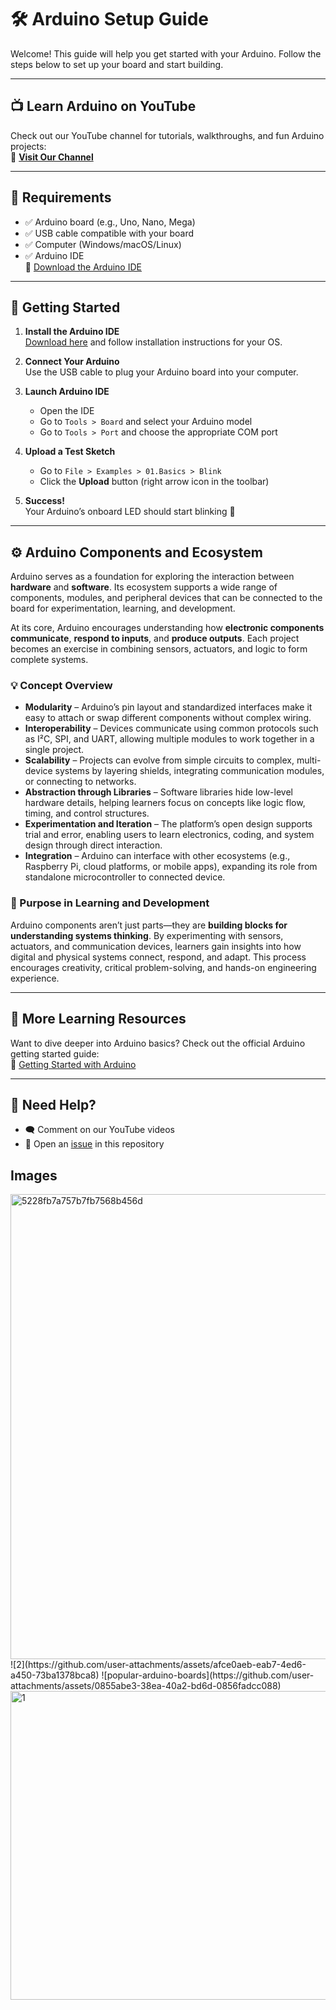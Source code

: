 # 🛠️ Arduino Setup Guide

Welcome! This guide will help you get started with your Arduino. Follow the steps below to set up your board and start building.

---

## 📺 Learn Arduino on YouTube  
Check out our YouTube channel for tutorials, walkthroughs, and fun Arduino projects:  
🔗 [**Visit Our Channel**](https://www.youtube.com/channel/UCOv_iZCx4CW5Y9S8YzXDdgg)

---

## 🧰 Requirements

- ✅ Arduino board (e.g., Uno, Nano, Mega)
- ✅ USB cable compatible with your board
- ✅ Computer (Windows/macOS/Linux)
- ✅ Arduino IDE  
  🔗 [Download the Arduino IDE](https://www.arduino.cc/en/software)

---

## 🚀 Getting Started

1. **Install the Arduino IDE**  
   [Download here](https://www.arduino.cc/en/software) and follow installation instructions for your OS.

2. **Connect Your Arduino**  
   Use the USB cable to plug your Arduino board into your computer.

3. **Launch Arduino IDE**  
   - Open the IDE  
   - Go to `Tools > Board` and select your Arduino model  
   - Go to `Tools > Port` and choose the appropriate COM port  

4. **Upload a Test Sketch**  
   - Go to `File > Examples > 01.Basics > Blink`  
   - Click the **Upload** button (right arrow icon in the toolbar)  

5. **Success!**  
   Your Arduino’s onboard LED should start blinking 🎉  

---

## ⚙️ Arduino Components and Ecosystem

Arduino serves as a foundation for exploring the interaction between **hardware** and **software**. Its ecosystem supports a wide range of components, modules, and peripheral devices that can be connected to the board for experimentation, learning, and development.

At its core, Arduino encourages understanding how **electronic components communicate**, **respond to inputs**, and **produce outputs**. Each project becomes an exercise in combining sensors, actuators, and logic to form complete systems.

### 💡 Concept Overview

- **Modularity** – Arduino’s pin layout and standardized interfaces make it easy to attach or swap different components without complex wiring.  
- **Interoperability** – Devices communicate using common protocols such as I²C, SPI, and UART, allowing multiple modules to work together in a single project.  
- **Scalability** – Projects can evolve from simple circuits to complex, multi-device systems by layering shields, integrating communication modules, or connecting to networks.  
- **Abstraction through Libraries** – Software libraries hide low-level hardware details, helping learners focus on concepts like logic flow, timing, and control structures.  
- **Experimentation and Iteration** – The platform’s open design supports trial and error, enabling users to learn electronics, coding, and system design through direct interaction.  
- **Integration** – Arduino can interface with other ecosystems (e.g., Raspberry Pi, cloud platforms, or mobile apps), expanding its role from standalone microcontroller to connected device.  

### 🧠 Purpose in Learning and Development

Arduino components aren’t just parts—they are **building blocks for understanding systems thinking**. By experimenting with sensors, actuators, and communication devices, learners gain insights into how digital and physical systems connect, respond, and adapt. This process encourages creativity, critical problem-solving, and hands-on engineering experience.

---

## 📘 More Learning Resources

Want to dive deeper into Arduino basics? Check out the official Arduino getting started guide:  
🔗 [Getting Started with Arduino](https://docs.arduino.cc/learn/starting-guide/getting-started-arduino/)

---

## 💬 Need Help?

- 🗨️ Comment on our YouTube videos  
- 🐞 Open an [issue](https://github.com/) in this repository

## Images

<img width="1000" height="744" alt="5228fb7a757b7fb7568b456d" src="https://github.com/user-attachments/assets/6d972fb3-8249-44e7-a47a-7c1334130b54" />
![2](https://github.com/user-attachments/assets/afce0aeb-eab7-4ed6-a450-73ba1378bca8)
![popular-arduino-boards](https://github.com/user-attachments/assets/0855abe3-38ea-40a2-bd6d-0856fadcc088)
<img width="850" height="494" alt="1" src="https://github.com/user-attachments/assets/64d33283-fd44-4eaf-b5fa-b7f0aa68d7d4" />


